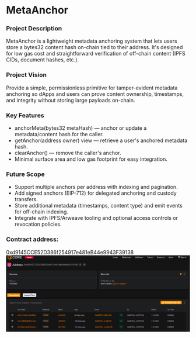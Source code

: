 # MetaAnchor

### Project Description
MetaAnchor is a lightweight metadata anchoring system that lets users store a bytes32 content hash on-chain tied to their address. It's designed for low gas cost and straightforward verification of off-chain content (IPFS CIDs, document hashes, etc.).

### Project Vision
Provide a simple, permissionless primitive for tamper-evident metadata anchoring so dApps and users can prove content ownership, timestamps, and integrity without storing large payloads on-chain.

### Key Features
- anchorMeta(bytes32 metaHash) — anchor or update a metadata/content hash for the caller.
- getAnchor(address owner) view — retrieve a user's anchored metadata hash.
- clearAnchor() — remove the caller's anchor.
- Minimal surface area and low gas footprint for easy integration.

### Future Scope
- Support multiple anchors per address with indexing and pagination.
- Add signed anchors (EIP-712) for delegated anchoring and custody transfers.
- Store additional metadata (timestamps, content type) and emit events for off-chain indexing.
- Integrate with IPFS/Arweave tooling and optional access controls or revocation policies.

### Contract address:
0xd9145CCE52D386f254917e481eB44e9943F39138
![alt text](image.png)